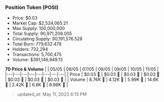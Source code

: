 
  ### Position Token (POSI)
  - Price: $0.03
  - Market Cap: $2,524,065.21
  - Max Supply: 100,000,000
  - Total Supply: 90,971,209.005
  - Circulating Supply: 90,191,576.528
  - Total Burn: 779,632.478
  - Holders: 732,294
  - Transactions: 5,700,475
  - Volume: $391,146,949.13

  **7D Price & Volume**
  | | 05&#x2F;05 | 06&#x2F;05 | 07&#x2F;05 | 08&#x2F;05 | 09&#x2F;05 | 10&#x2F;05 | 11&#x2F;05 |
  |---|---|---|---|---|---|---|---|
  | Price | $0.03 🚀 | $0.03 🔻 | $0.03 🚀 | $0.03 🔻 | $0.03 🚀 | $0.03 🚀 | $0.03 🔻 |
  | Volume | 8.76K 🔻 | 4.12K 🔻 | 5.99K 🚀 | 14.6K 🚀 | 2.42K 🔻 | 6.8K 🚀 | 6.98K 🚀 |

  > updated_at: May 11, 2023 6:13 PM
